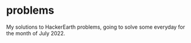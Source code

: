 # problems
My solutions to HackerEarth problems, going to solve some everyday for the month of July 2022.
